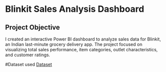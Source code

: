# Blinkit Sales Analysis Dashboard
## Project Objective
I created an interactive Power BI dashboard to analyze sales data for Blinkit, an Indian last-minute grocery delivery app. The project focused on visualizing total sales performance, item categories, outlet characteristics, and customer ratings.

#Dataset used
<a href="https://github.com/mohangannamani/blinkit_dashboard/blob/main/BlinkIT%20Grocery%20Data.xlsx">Dataset</a>
